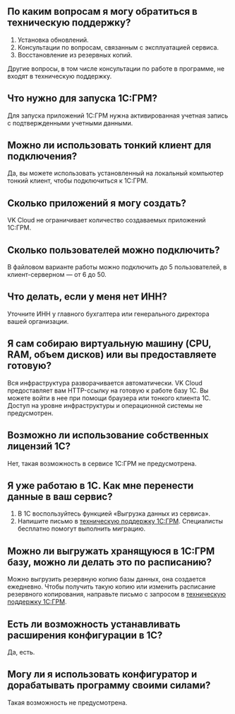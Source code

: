 ## По каким вопросам я могу обратиться в техническую поддержку?

1. Установка обновлений.
1. Консультации по вопросам, связанным с эксплуатацией сервиса.
1. Восстановление из резервных копий.

Другие вопросы, в том числе консультации по работе в программе, не входят в техническую поддержку.

## Что нужно для запуска 1С:ГРМ?

Для запуска приложений 1С:ГРМ нужна активированная учетная запись с подтвержденными учетными данными.

## Можно ли использовать тонкий клиент для подключения?

Да, вы можете использовать установленный на локальный компьютер тонкий клиент, чтобы подключиться к 1С:ГРМ.

## Сколько приложений я могу создать?

VK Cloud не ограничивает количество создаваемых приложений 1С:ГРМ.

## Сколько пользователей можно подключить?

В файловом варианте работы можно подключить до 5 пользователей, в клиент-серверном — от 6 до 50.

## Что делать, если у меня нет ИНН?

Уточните ИНН у главного бухгалтера или генерального директора вашей организации.

## Я сам собираю виртуальную машину (CPU, RAM, объем дисков) или вы предоставляете готовую?

Вся инфраструктура разворачивается автоматически. VK Cloud предоставляет вам HTTP-ссылку на готовую к работе базу 1С. Вы можете войти в нее при помощи браузера или тонкого клиента 1С. Доступ на уровне инфраструктуры и операционной системы не предусмотрен.

## Возможно ли использование собственных лицензий 1С?

Нет, такая возможность в сервисе 1С:ГРМ не предусмотрена.

## Я уже работаю в 1С. Как мне перенести данные в ваш сервис?

1. В 1С воспользуйтесь функцией «Выгрузка данных из сервиса».
1. Напишите письмо в [техническую поддержку 1С:ГРМ](support.1c.grm@mcs.mail.ru). Специалисты бесплатно помогут выполнить миграцию.

## Можно ли выгружать хранящуюся в 1С:ГРМ базу, можно ли делать это по расписанию?

Можно выгрузить резервную копию базы данных, она создается ежедневно. Чтобы получить такую копию или изменить расписание резервного копирования, направьте письмо с запросом в [техническую поддержку 1С:ГРМ](support.1c.grm@mcs.mail.ru).

## Есть ли возможность устанавливать расширения конфигурации в 1С?

Да, есть.

## Могу ли я использовать конфигуратор и дорабатывать программу своими силами?

Такая возможность не предусмотрена.
